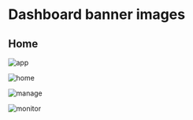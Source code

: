 # Dashboard banner images

## Home
![app](https://user-images.githubusercontent.com/70263403/182366754-97c252ea-ac40-42f6-abb0-536425dd96d1.png)

![home](https://user-images.githubusercontent.com/70263403/182367147-e2a94fb7-e1f2-4c5f-bcf4-4adcf68957f8.png)

![manage](https://user-images.githubusercontent.com/70263403/182367276-75d526c0-23a6-4de1-ba50-18272da1607b.png)

![monitor](https://user-images.githubusercontent.com/70263403/182367541-4e1a3fc9-1cda-48b1-ad1b-b75946455836.png)

